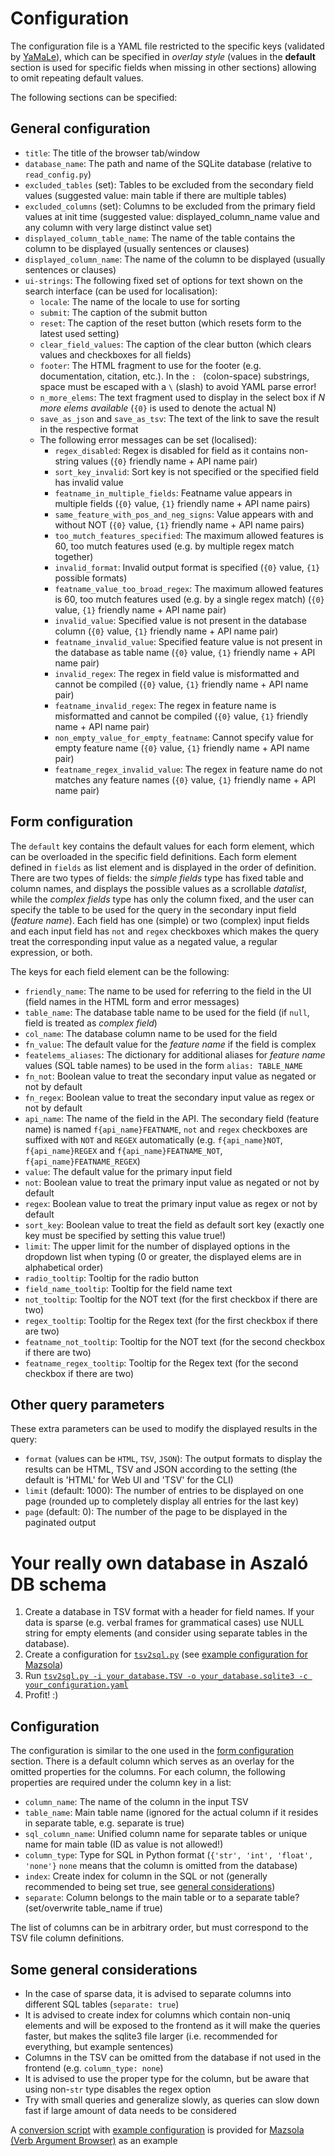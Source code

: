 # Configuration

The configuration file is a YAML file restricted to the specific keys
(validated by [YaMaLe](https://github.com/23andMe/Yamale)), which can be specified in _overlay style_
(values in the __default__ section is used for specific fields when missing in other sections)
allowing to omit repeating default values.

The following sections can be specified:

## General configuration

- `title`: The title of the browser tab/window
- `database_name`: The path and name of the SQLite database (relative to `read_config.py`)
- `excluded_tables` (set): Tables to be excluded from the secondary field values
   (suggested value: main table if there are multiple tables)
- `excluded_columns` (set): Columns to be excluded from the primary field values at init time
   (suggested value: displayed_column_name value and any column with very large distinct value set)
- `displayed_column_table_name`: The name of the table contains the column to be displayed
   (usually sentences or clauses)
- `displayed_column_name`:  The name of the column to be displayed (usually sentences or clauses)
- `ui-strings`: The following fixed set of options for text shown on the search interface
   (can be used for localisation):
  - `locale`: The name of the locale to use for sorting
  - `submit`: The caption of the submit button
  - `reset`: The caption of the reset button (which resets form to the latest used setting)
  - `clear_field_values`: The caption of the clear button (which clears values and checkboxes for all fields)
  - `footer`: The HTML fragment to use for the footer (e.g. documentation, citation, etc.).
     In the `: ` (colon-space) substrings, space must be escaped with a `\` (slash) to avoid YAML parse error!
  - `n_more_elems`: The text fragment used to display in the select box if _N more elems available_
     (`{0}` is used to denote the actual N)
  - `save_as_json` and `save_as_tsv`: The text of the link to save the result in the respective format
  - The following error messages can be set (localised):
    - `regex_disabled`: Regex is disabled for field as it contains non-string values
       (`{0}` friendly name + API name pair) 
    - `sort_key_invalid`: Sort key is not specified or the specified field has invalid value
    - `featname_in_multiple_fields`: Featname value appears in multiple fields
       (`{0}` value, `{1}` friendly name + API name pairs) 
    - `same_feature_with_pos_and_neg_signs`: Value appears with and without NOT
       (`{0}` value, `{1}` friendly name + API name pairs)
    - `too_mutch_features_specified`: The maximum allowed features is 60, too mutch features used
       (e.g. by multiple regex match together)
    - `invalid_format`: Invalid output format is specified (`{0}` value, `{1}` possible formats)
    - `featname_value_too_broad_regex`: The maximum allowed features is 60, too mutch features used
       (e.g. by a single regex match)
       (`{0}` value, `{1}` friendly name + API name pair)
    - `invalid_value`: Specified value is not present in the database column
       (`{0}` value, `{1}` friendly name + API name pair)
    - `featname_invalid_value`: Specified feature value is not present in the database as table name
       (`{0}` value, `{1}` friendly name + API name pair)
    - `invalid_regex`: The regex in field value is misformatted and cannot be compiled
       (`{0}` value, `{1}` friendly name + API name pair)
    - `featname_invalid_regex`: The regex in feature name is misformatted and cannot be compiled
       (`{0}` value, `{1}` friendly name + API name pair)
    - `non_empty_value_for_empty_featname`: Cannot specify value for empty feature name
       (`{0}` value, `{1}` friendly name + API name pair)
    - `featname_regex_invalid_value`: The regex in feature name do not matches any feature names
       (`{0}` value, `{1}` friendly name + API name pair)

## Form configuration

The `default` key contains the default values for each form element, which can be overloaded
in the specific field definitions. Each form element defined in `fields` as list element and is displayed
in the order of definition.
There are two types of fields: the _simple fields_ type has fixed table and column names,
and displays the possible values as a scrollable _datalist_, while the _complex fields_ type has only the column fixed,
and the user can specify the table to be used for the query in the secondary input field (_feature name_).
Each field has one (simple) or two (complex) input fields and each input field has `not` and `regex` checkboxes
which makes the query treat the corresponding input value as a negated value, a regular expression, or both.

The keys for each field element can be the following:

- `friendly_name`: The name to be used for referring to the field in the UI
   (field names in the HTML form and error messages)
- `table_name`: The database table name to be used for the field (if `null`, field is treated as _complex field_)
- `col_name`: The database column name to be used for the field
- `fn_value`: The default value for the _feature name_ if the field is complex
- `featelems_aliases`: The dictionary for additional aliases for _feature name_ values (SQL table names)
   to be used in the form `alias: TABLE_NAME`
- `fn_not`: Boolean value to treat the secondary input value as negated or not by default
- `fn_regex`: Boolean value to treat the secondary input value as regex or not by default
- `api_name`: The name of the field in the API. The secondary field (feature name) is named `f{api_name}FEATNAME`,
   `not` and `regex` checkboxes are suffixed with `NOT` and `REGEX` automatically
   (e.g. `f{api_name}NOT`, `f{api_name}REGEX` and `f{api_name}FEATNAME_NOT`, `f{api_name}FEATNAME_REGEX`)
- `value`: The default value for the primary input field
- `not`: Boolean value to treat the primary input value as negated or not by default
- `regex`: Boolean value to treat the primary input value as regex or not by default
- `sort_key`: Boolean value to treat the field as default sort key
   (exactly one key must be specified by setting this value true!)
- `limit`: The upper limit for the number of displayed options in the dropdown list when typing
   (0 or greater, the displayed elems are in alphabetical order)
- `radio_tooltip`: Tooltip for the radio button
- `field_name_tooltip`: Tooltip for the field name text
- `not_tooltip`: Tooltip for the NOT text (for the first checkbox if there are two)
- `regex_tooltip`: Tooltip for the Regex text (for the first checkbox if there are two)
- `featname_not_tooltip`: Tooltip for the NOT text (for the second checkbox if there are two)
- `featname_regex_tooltip`: Tooltip for the Regex text (for the second checkbox if there are two)

## Other query parameters

These extra parameters can be used to modify the displayed results in the query:

- `format` (values can be `HTML`, `TSV`, `JSON`): The output formats to display the results can be HTML, TSV and JSON
   according to the setting (the default is 'HTML' for Web UI and 'TSV' for the CLI)
- `limit` (default: 1000): The number of entries to be displayed on one page
   (rounded up to completely display all entries for the last key)
- `page` (default: 0): The number of the page to be displayed in the paginated output

# Your really own database in Aszaló DB schema

1. Create a database in TSV format with a header for field names.
    If your data is sparse (e.g. verbal frames for grammatical cases) use NULL string for empty elements
    (and consider using separate tables in the database).
2. Create a configuration for [`tsv2sql.py`](../scripts/tsv2sql.py)
    (see [example configuration for Mazsola](../scripts/mazsola_filtered_5.yaml))
3. Run [`tsv2sql.py -i your_database.TSV -o your_database.sqlite3 -c your_configuration.yaml`](../scripts/tsv2sql.py)
4. Profit! :)

## Configuration

The configuration is similar to the one used in the [form configuration](#form-configuration) section.
There is a default column which serves as an overlay for the omitted properties for the columns.
For each column, the following properties are required under the column key in a list:

- `column_name`: The name of the column in the input TSV
- `table_name`: Main table name (ignored for the actual column if it resides in separate table, e.g. separate is true)
- `sql_column_name`: Unified column name for separate tables or unique name for main table (ID as value is not allowed!)
- `column_type`: Type for SQL in Python format (`{'str', 'int', 'float', 'none'}`
   `none` means that the column is omitted from the database)
- `index`: Create index for column in the SQL or not (generally recommended to being set true,
   see [general considerations](#some-general-considerations))
- `separate`: Column belongs to the main table or to a separate table? (set/overwrite table_name if true)

The list of columns can be in arbitrary order, but must correspond to the TSV file column definitions.

## Some general considerations

- In the case of sparse data, it is advised to separate columns into different SQL tables (`separate: true`)
- It is advised to create index for columns which contain non-uniq elements and will be exposed to the frontend
   as it will make the queries faster, but makes the sqlite3 file larger
   (i.e. recommended for everything, but example sentences)
- Columns in the TSV can be omitted from the database if not used in the frontend (e.g. `column_type: none`)
- It is advised to use the proper type for the column, but be aware that using non-`str` type disables the regex option
- Try with small queries and generalize slowly, as queries can slow down fast
   if large amount of data needs to be considered

A [conversion script](../scripts/mazsola2tsv.py) with [example configuration](../scripts/mazsola_filtered_5.yaml)
is provided for [Mazsola (Verb Argument Browser)](http://corpus.nytud.hu/mazsola/index_eng.html) as an example
